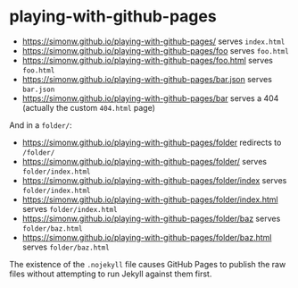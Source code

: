 # playing-with-github-pages

- https://simonw.github.io/playing-with-github-pages/ serves `index.html`
- https://simonw.github.io/playing-with-github-pages/foo serves `foo.html`
- https://simonw.github.io/playing-with-github-pages/foo.html serves `foo.html`
- https://simonw.github.io/playing-with-github-pages/bar.json serves `bar.json`
- https://simonw.github.io/playing-with-github-pages/bar serves a 404 (actually the custom `404.html` page)

And in a `folder/`:

- https://simonw.github.io/playing-with-github-pages/folder redirects to `/folder/`
- https://simonw.github.io/playing-with-github-pages/folder/ serves `folder/index.html`
- https://simonw.github.io/playing-with-github-pages/folder/index serves `folder/index.html`
- https://simonw.github.io/playing-with-github-pages/folder/index.html serves `folder/index.html`
- https://simonw.github.io/playing-with-github-pages/folder/baz serves `folder/baz.html`
- https://simonw.github.io/playing-with-github-pages/folder/baz.html serves `folder/baz.html`

The existence of the `.nojekyll` file causes GitHub Pages to publish the raw files without attempting to run Jekyll against them first.
